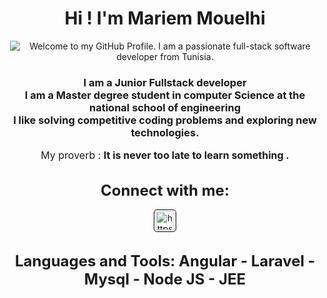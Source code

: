 

<h1 align="center">
    Hi ! I'm Mariem Mouelhi
</h1>

<p align='center' style='margin: 16px 4px 8px;'>
    <img src="https://readme-typing-svg.herokuapp.com?font=Fira+Code&pause=1000&color=54A6FF&center=true&vCenter=true&multiline=true&width=710&height=70&lines=Welcome+to+my+GitHub+Profile;I+am+a+passionate+full-stack+software+engineer+from+India" alt="Welcome to my GitHub Profile. I am a passionate full-stack software developer from Tunisia." />
</p>



<h3 align="center">
    I am a Junior Fullstack developer <br />
    I am a Master degree student in computer Science at the national school of engineering <br />
    I like solving competitive coding problems and exploring new technologies.
</h3>


<p align='center' style='font-size: 16px;'>
    My proverb : <strong> It is never too late to learn something .</strong>
</p>

<h3 align="center" style='margin: 32px 4px 8px; font-size: 24px;'>
    Connect with me:
</h3>
<p align="center" style='margin: 16px 4px 8px;'>
   
  
  <a href="https://www.linkedin.com/in/mouelhi-mariem/" target="blank" rel="noreferrer">
        <img align="center" src="https://www.vectorlogo.zone/logos/linkedin/linkedin-icon.svg" alt="https://www.linkedin.com/in/mouelhi-mariem/" height="30" width="30" style="background: #ffffff; border-radius: 5px; border: 1px solid #000000; margin: 0 2px; padding: 2px;" />
    </a>  </p>
    

<h3 align="center" style='margin: 32px 4px 8px; font-size: 24px;'>
    Languages and Tools: 
   Angular 
  - Laravel 
  - Mysql
  - Node JS 
  - JEE
  
</h3>

